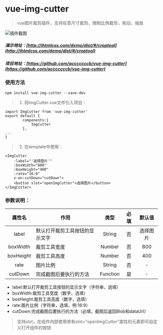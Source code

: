 # vue-img-cutter
> vue图片裁剪插件，支持任意尺寸裁剪，限制比例裁剪，拖动，缩放

![插件截图](http://www.ihtmlcss.com/wp-content/uploads/2019/06/vue-img-cutter-679x550.png)

##### 演示地址：[http://ihtmlcss.com/demo/dist/#/croptool](http://ihtmlcss.com/demo/dist/#/croptool)
##### 项目地址：[https://github.com/acccccccb/vue-img-cutter](https://github.com/acccccccb/vue-img-cutter)

### 使用方法

```
npm install vue-img-cutter --save-dev
```
> 1. 将ImgCutter.vue文件引入项目：
```
import ImgCutter from 'vue-img-cutter'
export default {
        components:{
            ImgCutter
        },
...
}
```
> 2. 在template中使用：

```
<ImgCutter
    :label="'选择图片'"
    :boxWidth="800"
    :boxHeight="400"
    :rate="16:9"
    v-on:cutDown="cutDown">
    <button slot="openImgCutter">选择图片</button>
</ImgCutter>
```

### 参数说明：

| 属性名 | 作用 | 类型  | 必填 | 默认值 |
|:----:|----|:----:|:----:|:----:|
|label|默认打开裁剪工具按钮的显示文字|String|否|选择图片|
|boxWidth|裁剪工具宽度|Number|否|800|
|boxHeight|裁剪工具高度|Number|否|400|
|rate|图片比例|String|否|-|
|cutDown|完成截图后要执行的方法|Function|是|-|

- label:默认打开裁剪工具按钮的显示文字（字符串，选填）
- boxWidth:裁剪工具宽度（数字，选填）
- boxHeight:裁剪工具高度（数字，选填）
- rate:图片比例（字符串，选填，例:16:9）
- cutDown:完成截图后要执行的方法（必填，截图后返回Blob和dataUrl）
> 支持slot，在组件内部使用带有slot="openImgCutter"属性的元素即可自定义打开组件的按钮

